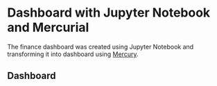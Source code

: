 # Dashboard with Jupyter Notebook and Mercurial

The finance dashboard was created using Jupyter Notebook and transforming it into dashboard using <a href="https://github.com/mljar/mercury" target="_blank">Mercury</a>.


## Dashboard